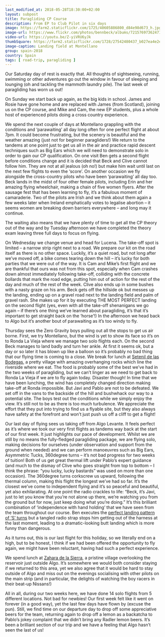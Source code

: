 ```yaml
---
last_modified_at: 2018-05-28T18:30:00+02:00
layout: subpost
title: Paragliding CP Course
description: From EP to Club Pilot in six days
image: https://farm2.staticflickr.com/1725/40605886800_d84e98d673_h.jpg
image-url: https://www.flickr.com/photos/bennbeck/albums/72157697362471115
video-url: https://youtu.be/Z-yiVRU6yJk
thumbSquare: https://farm2.staticflickr.com/1728/27542480437_b027ea4e2e_q.jpg
image-caption: Landing field at Montellano
group: spain-2018
country: Spain
tags: [ road-trip, paragliding ]
---
```


Our Saturday day of rest is exactly that. All thoughts of sightseeing, running, swimming or other adventures go out the window in favour of sleeping and lounging (oh and tackling the mammoth laundry pile). The last week of paragliding has worn us out! 

On Sunday we start back up again, as the big kids in school. James and Rosie have gone home and are replaced with James (from Scotland), joining us on the CP course, and Mike and Cam, the new EP students, plus a whole host of experienced
pilots doing a cross country experience. 

We spend the next couple of days at Montellano grappling with the conditions and ‘parawaiting’ all day long often for one perfect flight at about 7pm. It could become frustrating, but the scenery is beautiful and the weather amazing
(just not for beginner paragliders!) We return to the tandems at one point just to get us all in the air and practice rapid descent techniques such as Big Ears which we will need to demonstrate solo in order to gain our CP qualification.
On one visit Ben gets a second flight before conditions change and it is decided that Beck and Clive cannot follow him. They are not at all jealous (oh no!) but make him wait until last on the next few flights to even the ‘score’.
On another occasion we fly alongside the cross-country pilots who have been ‘parawaiting’ all day too. Beck lands in the midst of four other female pilots, including Erin and her amazing flying wheelchair, making a chain of five women flyers.
After the sausage fest that has been learning to fly, it’s a fabulous moment of camaraderie. Two of the pilots are Irish and we think about them again a few weeks later when Ireland emphatically votes to legalise abortion –
it seems women are breaking down barriers everywhere – and long may it continue. 

The waiting also means that we have plenty of time to get all the CP theory out of the way and by Tuesday afternoon we have completed the theory exam leaving three full days to focus on flying. 

On Wednesday we change venue and head for Lucena. The take-off spot is limited – a narrow strip right next to a road. We prepare our kit on the road itself as there is no other space. Luckily, it’s a quiet road, but not long after we’ve moved off,
a bike comes tearing down the hill – it’s lucky for both parties that we were out of the way. It is Cam and Mike’s first flight and we are thankful that ours was not from this spot, especially when Cam crashes down almost immediately following take-off,
colliding with the concrete bollards that mark the road edge, putting him out of action for the rest of the day and much of the rest of the week. Clive also ends up in some bushes with a nasty graze on his arm. Beck gets off the hillside ok but
messes up the landing, ending up on a gravel road next to the landing field and palm of gravel rash. She makes up for it by executing THE MOST PERFECT landing on the second flight (yes, even with all the take-off shenanigans we go again –
if there’s one thing we’ve learned about paragliding, it’s that it’s important to get straight back on the ‘horse’!)  In the afternoon we head back to Algo but it’s another bout of parawaiting as it’s too windy to fly.

Thursday sees the Zero Gravity boys pulling out all the stops to get us air borne. First, we try Montellano, but the wind is yet to show its face so it’s on to Ronda La Vieja where we manage two solo flights each. On the second Beck manages
to land badly and turn her ankle. At first it seems ok, but a day or so later it has blown up like a balloon so it’s probably no bad thing that our flying time is coming to a close. We break for lunch at 
[Setenil de las Bodegas]( https://www.google.co.uk/maps/place/11692+Setenil+de+las+Bodegas,+C%C3%A1diz/@36.862929,-5.1855144,15z/data=!3m1!4b1!4m5!3m4!1s0xd0d49c8297cdd15:0x44842378df0ac406!8m2!3d36.8624263!4d-5.1764469), a pretty village with
amazing overhanging rocks which line the riverside where we eat. The food is probably some of the best we’ve had in the two weeks of paragliding, but we can’t linger as we need to get back to Ronda La Vieja if we are to fly again today. 
Disaster though! In time that we have been lunching, the wind has completely changed direction making take-off at Ronda impossible. But Javi and Pablo are not to be defeated. We set off in the vans to the backside of the hill and bushwhack
our way to a potential site. The boys test out the conditions while we simply enjoy the view. It’s still not to be as there is too much turbulence. We appreciate the effort that they put into trying to find us a flyable site, but they also
always have safety at the forefront and won’t just push us off a cliff to get a flight!  

Our last day of flying sees us taking off from Algo Levante. It feels perfect as it’s where we took our very first flights as tandems way back at the start of our first week. It just highlights our pace of development. 
Whilst we are still by no means the fully-fledged paragliding package, we are flying solo, making decisions for ourselves (under observation and support from the ground when needed) and we can perform manoeuvres such as Big Ears,
Asymmetric Tucks, 360degree turns – it’s not bad progress for two weeks of tuition! Both of us get great thermal lift under Pablo’s expert guidance (and much to the dismay of Clive who goes straight from top to bottom –
I think the phrase: “you lucky, lucky bastards” was used on more than one occasion). The 360degree turns corkscrew us upward, following the thermal column, making this flight the longest we’ve had so far. It’s the closest we’ve come to independent
flying and it’s so peaceful and beautiful, yet also exhilarating. At one point the radio crackles to life: “Beck, it’s Javi, just to let you know that you’re not alone up there, we’re watching you from the ground but for now, just keep doing
what you’re doing.” It’s this brilliant combination of ‘independence with hand holding’ that we have seen from the team throughout our course. Ben executes the [perfect landing pattern of ‘S’ turns](https://paraglidinglogbook.com/trackview3d.php?track_id=15650&type=normal) but a tangled radio
strap stops him getting out of the harness at the last moment, leading to a dramatic-looking butt landing which is more funny than dangerous.      

As it turns out, this is our last flight for this holiday, so we literally end on a high, but to be honest, I think if we had been offered the opportunity to fly again, we might have been reluctant, having had such a perfect experience.

We spend lunch at [Zahara de la Sierra](https://www.google.co.uk/maps/place/11688+Zahara+de+la+Sierra,+C%C3%A1diz/@36.8398418,-5.3958807,16z/data=!3m1!4b1!4m8!1m2!2m1!1szahara!3m4!1s0xd0d400253802d0b:0xfa97cfedcdf2cf3!8m2!3d36.8394942!4d-5.3919919),
a pristine village overlooking the reservoir just outside Algo. It’s somewhere we would both consider staying if we returned to this area, yet we also agree that it would be hard to stay outside of Algo and miss out on the evenings socialising with
other pilots on the main strip (and in particular, the delights of watching the boy racers in their beat-up Nissans!) 

All in all, during our two weeks here, we have done 14 solo flights from 5 different locations. Not bad for newbies! Our first week felt like it went on forever (in a good way), yet the last few days have flown by (excuse the pun). Still, we find
time on our departure day to drop off some appreciative beers for the team, returning again to drop off a lemon as a backatcha to Pablo’s jokey complaint that we didn’t bring any Radler lemon beers. It’s been a brilliant section of our trip and we
have a feeling that Algo hasn’t seen the last of us!  